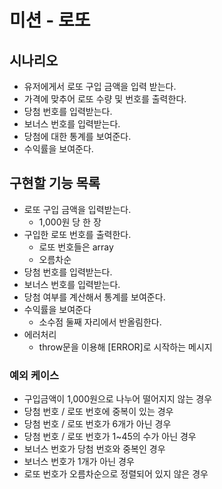 # 미션 - 로또

## 시나리오

-   유저에게서 로또 구입 금액을 입력 받는다.
-   가격에 맞추어 로또 수량 및 번호를 출력한다.
-   당첨 번호를 입력받는다.
-   보너스 번호를 입력받는다.
-   당첨에 대한 통계를 보여준다.
-   수익률을 보여준다.

## 구현할 기능 목록

-   로또 구입 금액을 입력받는다.
    -   1,000원 당 한 장
-   구입한 로또 번호를 출력한다.
    -   로또 번호들은 array
    -   오름차순
-   당첨 번호를 입력받는다.
-   보너스 번호를 입력받는다.
-   당첨 여부를 계산해서 통계를 보여준다.
-   수익률을 보여준다
    -   소수점 둘째 자리에서 반올림한다.
-   에러처리
    -   throw문을 이용해 [ERROR]로 시작하는 메시지

### 예외 케이스

-   구입금액이 1,000원으로 나누어 떨어지지 않는 경우
-   당첨 번호 / 로또 번호에 중복이 있는 경우
-   당첨 번호 / 로또 번호가 6개가 아닌 경우
-   당첨 번호 / 로또 번호가 1~45의 수가 아닌 경우
-   보너스 번호가 당첨 번호와 중복인 경우
-   보너스 번호가 1개가 아닌 경우
-   로또 번호가 오름차순으로 정렬되어 있지 않은 경우
